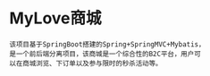 # MyLove商城

    该项目基于SpringBoot搭建的Spring+SpringMVC+Mybatis，
    是一个前后端分离项目，该商城是一个综合性的B2C平台，用户可
    以在商城浏览、下订单以及参与限时的秒杀活动等。

